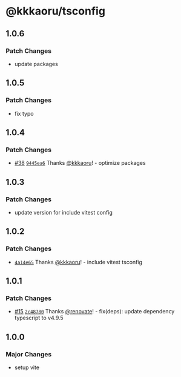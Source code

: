 # @kkkaoru/tsconfig

## 1.0.6

### Patch Changes

- update packages

## 1.0.5

### Patch Changes

- fix typo

## 1.0.4

### Patch Changes

- [#38](https://github.com/kkkaoru/frontend-configs/pull/38) [`9445ea6`](https://github.com/kkkaoru/frontend-configs/commit/9445ea65bb103bd44268e1fe8f43a941e15e9450) Thanks [@kkkaoru](https://github.com/kkkaoru)! - optimize packages

## 1.0.3

### Patch Changes

- update version for include vitest config

## 1.0.2

### Patch Changes

- [`4a14e65`](https://github.com/kkkaoru/frontend-configs/commit/4a14e6577cb603770266ddf2b6de65fa2832f570) Thanks [@kkkaoru](https://github.com/kkkaoru)! - include vitest tsconfig

## 1.0.1

### Patch Changes

- [#15](https://github.com/kkkaoru/frontend-configs/pull/15) [`2c48780`](https://github.com/kkkaoru/frontend-configs/commit/2c4878051f0b6771fc963e5daaa2ea77e288d3f6) Thanks [@renovate](https://github.com/apps/renovate)! - fix(deps): update dependency typescript to v4.9.5

## 1.0.0

### Major Changes

- setup vite
